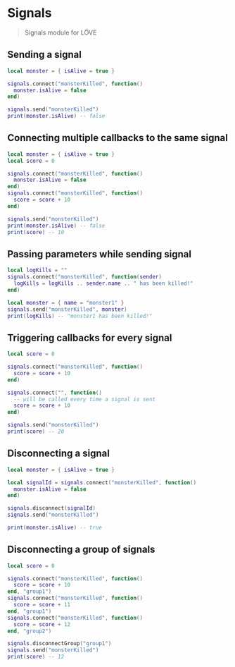 # Signals

> Signals module for LÖVE

## Sending a signal

```lua
local monster = { isAlive = true }

signals.connect("monsterKilled", function()
  monster.isAlive = false
end)

signals.send("monsterKilled")
print(monster.isAlive) -- false
```

## Connecting multiple callbacks to the same signal

```lua
local monster = { isAlive = true }
local score = 0

signals.connect("monsterKilled", function()
  monster.isAlive = false
end)
signals.connect("monsterKilled", function()
  score = score + 10
end)

signals.send("monsterKilled")
print(monster.isAlive) -- false
print(score) -- 10
```

## Passing parameters while sending signal

```lua
local logKills = ""
signals.connect("monsterKilled", function(sender)
  logKills = logKills .. sender.name .. " has been killed!"
end)

local monster = { name = "monster1" }
signals.send("monsterKilled", monster)
print(logKills) -- "monster1 has been killed!"
```

## Triggering callbacks for every signal

```lua
local score = 0

signals.connect("monsterKilled", function()
  score = score + 10
end)

signals.connect("", function()
  -- will be called every time a signal is sent
  score = score + 10
end)

signals.send("monsterKilled")
print(score) -- 20
```

## Disconnecting a signal

```lua
local monster = { isAlive = true }

local signalId = signals.connect("monsterKilled", function()
  monster.isAlive = false
end)

signals.disconnect(signalId)
signals.send("monsterKilled")

print(monster.isAlive) -- true
```

## Disconnecting a group of signals

```lua
local score = 0

signals.connect("monsterKilled", function()
  score = score + 10
end, "group1")
signals.connect("monsterKilled", function()
  score = score + 11
end, "group1")
signals.connect("monsterKilled", function()
  score = score + 12
end, "group2")

signals.disconnectGroup("group1")
signals.send("monsterKilled")
print(score) -- 12
```
